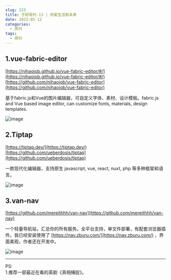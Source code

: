 ```yaml
---
slug: 223
title: 子舒周刊-13 | 热爱生活和未来
date: 2023-05-12
categories:
  - 周刊
tags:
  - 周刊
---
```


## 1.vue-fabric-editor

[https://nihaojob.github.io/vue-fabric-editor/#/](https://nihaojob.github.io/vue-fabric-editor/#/)  
[https://github.com/nihaojob/vue-fabric-editor](https://github.com/nihaojob/vue-fabric-editor)  

基于fabric.js和Vue的图片编辑器，可自定义字体、素材、设计模板。fabric.js and Vue based image editor, can customize fonts, materials, design templates.

![image](https://imgurl.zishu.me/images/image.6hos4aomcxs0.png)

## 2.Tiptap

[https://tiptap.dev/](https://tiptap.dev/)
[https://github.com/ueberdosis/tiptap](https://github.com/ueberdosis/tiptap)

一款现代化编辑器，支持原生 javascript, vue, react, nuxt, php 等多种框架和语言。

![image](https://imgurl.zishu.me/images/image.36sjtvz0gvm0.png)

## 3.van-nav
[https://github.com/mereithhh/van-nav](https://github.com/mereithhh/van-nav)

一个轻量导航站，汇总你的所有服务。全平台支持，单文件部署，有配套浏览器插件。我已经安装使用了 [https://nav.zburu.com/](https://nav.zburu.com/) ，界面美观，作者还在开发中。

![image](https://imgurl.zishu.me/images/image.m7ci6zxka5c.webp)

---

PS:   
1.推荐一部最近在看的英剧《真相捕捉》。
